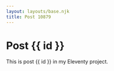 ```yaml
---
layout: layouts/base.njk
title: Post 10879
---
```


# Post {{ id }}

This is post {{ id }} in my Eleventy project.
